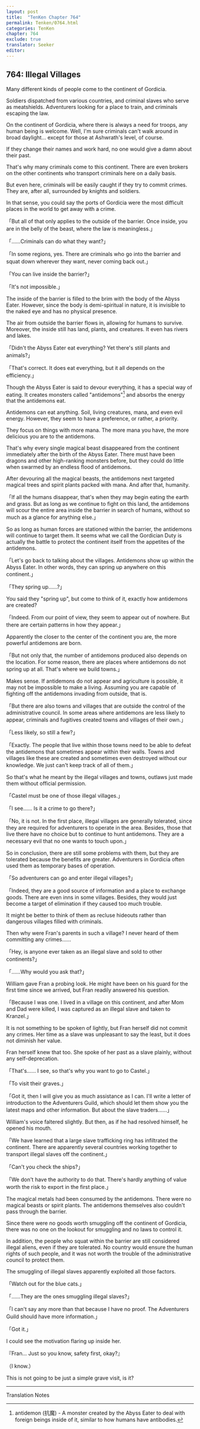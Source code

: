 ```yaml
---
layout: post
title:  "TenKen Chapter 764"
permalink: Tenken/0764.html
categories: TenKen
chapter: 764
exclude: true
translator: Seeker
editor: 
---
```

<h2 id="ch764">764: Illegal Villages</h2>

Many different kinds of people come to the continent of Gordicia.

Soldiers dispatched from various countries, and criminal slaves who serve as meatshields. Adventurers looking for a place to train, and criminals escaping the law.

On the continent of Gordicia, where there is always a need for troops, any human being is welcome. Well, I'm sure criminals can't walk around in broad daylight… except for those at Ashwrath's level, of course.

If they change their names and work hard, no one would give a damn about their past.

That's why many criminals come to this continent. There are even brokers on the other continents who transport criminals here on a daily basis.

But even here, criminals will be easily caught if they try to commit crimes. They are, after all, surrounded by knights and soldiers.

In that sense, you could say the ports of Gordicia were the most difficult places in the world to get away with a crime.

「But all of that only applies to the outside of the barrier. Once inside, you are in the belly of the beast, where the law is meaningless.」

「……Criminals can do what they want?」

「In some regions, yes. There are criminals who go into the barrier and squat down wherever they want, never coming back out.」

「You can live inside the barrier?」

「It's not impossible.」

The inside of the barrier is filled to the brim with the body of the Abyss Eater. However, since the body is demi-spiritual in nature, it is invisible to the naked eye and has no physical presence.

The air from outside the barrier flows in, allowing for humans to survive. Moreover, the inside still has land, plants, and creatures. It even has rivers and lakes.

「Didn't the Abyss Eater eat everything? Yet there's still plants and animals?」

「That's correct. It does eat everything, but it all depends on the efficiency.」

Though the Abyss Eater is said to devour everything, it has a special way of eating. It creates monsters called "antidemons"[^1] and absorbs the energy that the antidemons eat.

Antidemons can eat anything. Soil, living creatures, mana, and even evil energy. However, they seem to have a preference, or rather, a priority.

They focus on things with more mana. The more mana you have, the more delicious you are to the antidemons.

That's why every single magical beast disappeared from the continent immediately after the birth of the Abyss Eater. There must have been dragons and other high-ranking monsters before, but they could do little when swarmed by an endless flood of antidemons.

After devouring all the magical beasts, the antidemons next targeted magical trees and spirit plants packed with mana. And after that, humanity.

「If all the humans disappear, that's when they may begin eating the earth and grass. But as long as we continue to fight on this land, the antidemons will scour the entire area inside the barrier in search of humans, without so much as a glance for anything else.」

So as long as human forces are stationed within the barrier, the antidemons will continue to target them. It seems what we call the Gordician Duty is actually the battle to protect the continent itself from the appetites of the antidemons.

「Let's go back to talking about the villages. Antidemons show up within the Abyss Eater. In other words, they can spring up anywhere on this continent.」

「They spring up……?」

You said they "spring up", but come to think of it, exactly how antidemons are created?

「Indeed. From our point of view, they seem to appear out of nowhere. But there are certain patterns in how they appear.」

Apparently the closer to the center of the continent you are, the more powerful antidemons are born.

「But not only that, the number of antidemons produced also depends on the location. For some reason, there are places where antidemons do not spring up at all. That's where we build towns.」

Makes sense. If antidemons do not appear and agriculture is possible, it may not be impossible to make a living. Assuming you are capable of fighting off the antidemons invading from outside, that is.

「But there are also towns and villages that are outside the control of the administrative council. In some areas where antidemons are less likely to appear, criminals and fugitives created towns and villages of their own.」

「Less likely, so still a few?」

「Exactly. The people that live within those towns need to be able to defeat the antidemons that sometimes appear within their walls. Towns and villages like these are created and sometimes even destroyed without our knowledge. We just can't keep track of all of them.」

So that's what he meant by the illegal villages and towns, outlaws just made them without official permission.

「Castel must be one of those illegal villages.」

「I see…… Is it a crime to go there?」

「No, it is not. In the first place, illegal villages are generally tolerated, since they are required for adventurers to operate in the area. Besides, those that live there have no choice but to continue to hunt antidemons. They are a necessary evil that no one wants to touch upon.」

So in conclusion, there are still some problems with them, but they are tolerated because the benefits are greater. Adventurers in Gordicia often used them as temporary bases of operation.

「So adventurers can go and enter illegal villages?」

「Indeed, they are a good source of information and a place to exchange goods. There are even inns in some villages. Besides, they would just become a target of elimination if they caused too much trouble.

It might be better to think of them as recluse hideouts rather than dangerous villages filled with criminals.

Then why were Fran's parents in such a village? I never heard of them committing any crimes……

「Hey, is anyone ever taken as an illegal slave and sold to other continents?」

「……Why would you ask that?」

William gave Fran a probing look. He might have been on his guard for the first time since we arrived, but Fran readily answered his question.

「Because I was one. I lived in a village on this continent, and after Mom and Dad were killed, I was captured as an illegal slave and taken to Kranzel.」

It is not something to be spoken of lightly, but Fran herself did not commit any crimes. Her time as a slave was unpleasant to say the least, but it does not diminish her value.

Fran herself knew that too. She spoke of her past as a slave plainly, without any self-deprecation.

「That's…… I see, so that's why you want to go to Castel.」

「To visit their graves.」

「Got it, then I will give you as much assistance as I can. I'll write a letter of introduction to the Adventurers Guild, which should let them show you the latest maps and other information. But about the slave traders……」

William's voice faltered slightly. But then, as if he had resolved himself, he opened his mouth.

「We have learned that a large slave trafficking ring has infiltrated the continent. There are apparently several countries working together to transport illegal slaves off the continent.」

「Can't you check the ships?」

「We don't have the authority to do that. There's hardly anything of value worth the risk to export in the first place.」

The magical metals had been consumed by the antidemons. There were no magical beasts or spirit plants. The antidemons themselves also couldn't pass through the barrier.

Since there were no goods worth smuggling off the continent of Gordicia, there was no one on the lookout for smuggling and no laws to control it.

In addition, the people who squat within the barrier are still considered illegal aliens, even if they are tolerated. No country would ensure the human rights of such people, and it was not worth the trouble of the administrative council to protect them.

The smuggling of illegal slaves apparently exploited all those factors.

「Watch out for the blue cats.」

「……They are the ones smuggling illegal slaves?」

「I can't say any more than that because I have no proof. The Adventurers Guild should have more information.」

「Got it.」

I could see the motivation flaring up inside her.

『Fran… Just so you know, safety first, okay?』

（I know.）

This is not going to be just a simple grave visit, is it?

---

Translation Notes

[^1]: antidemon (抗魔) - A monster created by the Abyss Eater to deal with foreign beings inside of it, similar to how humans have antibodies.
